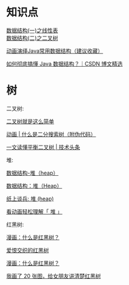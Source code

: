 # 知识点

[数据结构(一)之线性表](https://www.cnblogs.com/chengxiao/p/5979059.html)  
[数据结构(二)之二叉树](https://www.cnblogs.com/chengxiao/p/6395265.html)

[动画演绎Java常用数据结构（建议收藏）](https://mp.weixin.qq.com/s/ECq6Ws7ZyfA06uVkCFig6g)

[如何彻底搞懂 Java 数据结构？｜CSDN 博文精选](https://mp.weixin.qq.com/s/ipy6avfnzIP7R6Qxj1BMpw)

# 树

二叉树:

[二叉树就是这么简单](https://juejin.im/post/5ab5a01d518825555c1d9a24)

[动画 | 什么是二分搜索树（附伪代码）](https://mp.weixin.qq.com/s/0nubI8XPcUJYAaEk-Eomrg)

[一文读懂平衡二叉树 | 技术头条](https://mp.weixin.qq.com/s/AYWe67uhB466GcJoWehx5A)

堆:

[数据结构-堆（heap）](https://blog.csdn.net/juanqinyang/article/details/51418629)

[数据结构：堆（Heap）](https://www.jianshu.com/p/6b526aa481b1)

[纸上谈兵: 堆 (heap)](https://www.cnblogs.com/vamei/archive/2013/03/20/2966612.html)

[看动画轻松理解「 堆 」](https://www.cxyxiaowu.com/1943.html)

红黑树:

[漫画：什么是红黑树？](https://juejin.im/post/5a27c6946fb9a04509096248)

[爱恨交织的红黑树](https://mp.weixin.qq.com/s/oisJz1vz6z3N8G8xyJWI7Q)

[漫画：什么是红黑树？](https://mp.weixin.qq.com/s/E8KTTZHCmr9e0jHO3DosNQ)

[我画了 20 张图，给女朋友讲清楚红黑树](https://mp.weixin.qq.com/s/Un1LuUo4LDQC8Sl-mfg4og)


